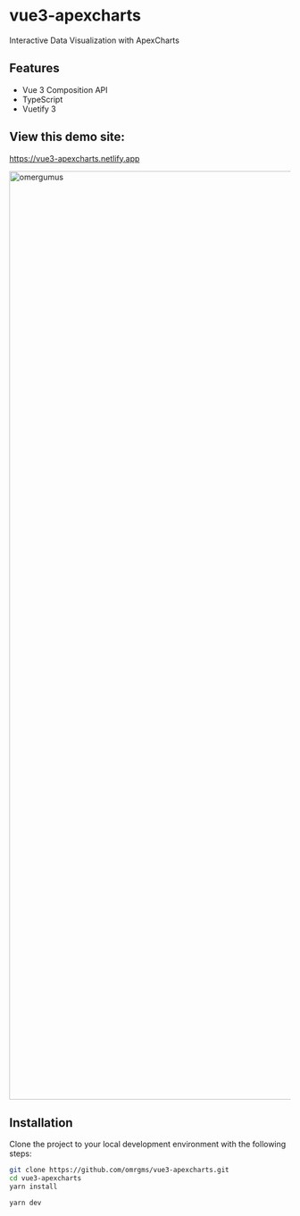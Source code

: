 # vue3-apexcharts

Interactive Data Visualization with ApexCharts

## Features

- Vue 3 Composition API
- TypeScript
- Vuetify 3

## View this demo site:
<a href="https://vue3-apexcharts.netlify.app" target="_blank">https://vue3-apexcharts.netlify.app</a> 

<img width="1664" alt="omergumus" src="https://github.com/omrgms/vue3-apexcharts/assets/102555268/1ba55fe7-215f-4631-bd43-b8e9db28f17c">


## Installation

Clone the project to your local development environment with the following steps:

```bash
git clone https://github.com/omrgms/vue3-apexcharts.git
cd vue3-apexcharts
yarn install

yarn dev
